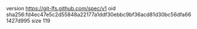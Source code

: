 version https://git-lfs.github.com/spec/v1
oid sha256:fd4ec47e5c2d55848a22177a1ddf30ebbc9bf36acd81d30bc56dfa661427d995
size 119
